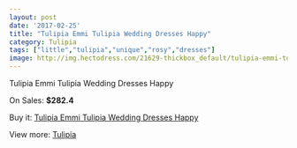 ```yaml
---
layout: post
date: '2017-02-25'
title: "Tulipia Emmi Tulipia Wedding Dresses Happy"
category: Tulipia
tags: ["little","tulipia","unique","rosy","dresses"]
image: http://img.hectodress.com/21629-thickbox_default/tulipia-emmi-tulipia-wedding-dresses-happy.jpg
---
```

Tulipia Emmi Tulipia Wedding Dresses Happy

On Sales: **$282.4**
<a href="https://www.hectodress.com/tulipia/10033-tulipia-emmi-tulipia-wedding-dresses-happy.html"><amp-img layout="responsive" width="600" height="600" src="//img.hectodress.com/21629-thickbox_default/tulipia-emmi-tulipia-wedding-dresses-happy.jpg" alt="Tulipia Emmi Tulipia Wedding Dresses Happy 0" /></a>
<a href="https://www.hectodress.com/tulipia/10033-tulipia-emmi-tulipia-wedding-dresses-happy.html"><amp-img layout="responsive" width="600" height="600" src="//img.hectodress.com/21631-thickbox_default/tulipia-emmi-tulipia-wedding-dresses-happy.jpg" alt="Tulipia Emmi Tulipia Wedding Dresses Happy 1" /></a>
<a href="https://www.hectodress.com/tulipia/10033-tulipia-emmi-tulipia-wedding-dresses-happy.html"><amp-img layout="responsive" width="600" height="600" src="//img.hectodress.com/21630-thickbox_default/tulipia-emmi-tulipia-wedding-dresses-happy.jpg" alt="Tulipia Emmi Tulipia Wedding Dresses Happy 2" /></a>

Buy it: [Tulipia Emmi Tulipia Wedding Dresses Happy](https://www.hectodress.com/tulipia/10033-tulipia-emmi-tulipia-wedding-dresses-happy.html "Tulipia Emmi Tulipia Wedding Dresses Happy")

View more: [Tulipia](https://www.hectodress.com/166-tulipia "Tulipia")